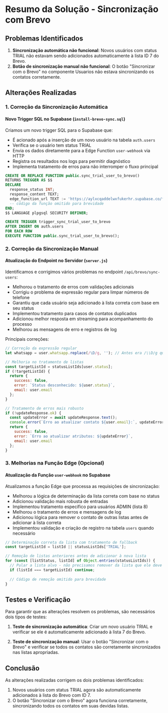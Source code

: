 # Resumo da Solução - Sincronização com Brevo

## Problemas Identificados

1. **Sincronização automática não funcional**: Novos usuários com status TRIAL não estavam sendo adicionados automaticamente à lista ID 7 do Brevo.
2. **Botão de sincronização manual não funcional**: O botão "Sincronizar com o Brevo" no componente Usuarios não estava sincronizando os contatos corretamente.

## Alterações Realizadas

### 1. Correção da Sincronização Automática

#### Novo Trigger SQL no Supabase (`install-brevo-sync.sql`)

Criamos um novo trigger SQL para o Supabase que:

- É acionado após a inserção de um novo usuário na tabela `auth.users`
- Verifica se o usuário tem status TRIAL
- Envia os dados diretamente para a Edge Function `user-webhook` via HTTP
- Registra os resultados nos logs para permitir diagnóstico
- Implementa tratamento de erros para não interromper o fluxo principal

```sql
CREATE OR REPLACE FUNCTION public.sync_trial_user_to_brevo()
RETURNS TRIGGER AS $$
DECLARE
  response_status INT;
  response_content TEXT;
  edge_function_url TEXT := 'https://aylxcqaddelwxfukerhr.supabase.co/functions/v1/user-webhook';
  -- código da função omitido para brevidade
END;
$$ LANGUAGE plpgsql SECURITY DEFINER;

CREATE TRIGGER trigger_sync_trial_user_to_brevo
AFTER INSERT ON auth.users
FOR EACH ROW
EXECUTE FUNCTION public.sync_trial_user_to_brevo();
```

### 2. Correção da Sincronização Manual

#### Atualização do Endpoint no Servidor (`server.js`)

Identificamos e corrigimos vários problemas no endpoint `/api/brevo/sync-users`:

- Melhorou o tratamento de erros com validações adicionais
- Corrigiu o problema de expressão regular para limpar números de telefone
- Garantiu que cada usuário seja adicionado à lista correta com base em seu status
- Implementou tratamento para casos de contatos duplicados
- Adicionou melhor resposta em streaming para acompanhamento do processo
- Melhorou as mensagens de erro e registros de log

Principais correções:
```javascript
// Correção da expressão regular
let whatsapp = user.whatsapp.replace(/\D/g, ''); // Antes era /\\D/g que não funcionava corretamente

// Melhoria no tratamento de listas
const targetListId = statusListIds[user.status];
if (!targetListId) {
  return { 
    success: false, 
    error: `Status desconhecido: ${user.status}`,
    email: user.email
  };
}

// Tratamento de erros mais robusto
if (!updateResponse.ok) {
  const updateError = await updateResponse.text();
  console.error(`Erro ao atualizar contato ${user.email}:`, updateError);
  return { 
    success: false, 
    error: `Erro ao atualizar atributos: ${updateError}`,
    email: user.email
  };
}
```

### 3. Melhorias na Função Edge (Opcional)

#### Atualização da Função `user-webhook` no Supabase

Atualizamos a função Edge que processa as requisições de sincronização:

- Melhorou a lógica de determinação da lista correta com base no status
- Adicionou validação mais robusta de entradas
- Implementou tratamento específico para usuários ADMIN (lista 8)
- Melhorou o tratamento de erros e mensagens de log
- Adicionou lógica para remover o contato de outras listas antes de adicionar à lista correta
- Implementou validação e criação de registro na tabela `users` quando necessário

```typescript
// Determinação correta da lista com tratamento de fallback
const targetListId = listId || statusListIds['TRIAL'];

// Remoção de listas anteriores antes de adicionar à nova lista
for (const [listStatus, listId] of Object.entries(statusListIds)) {
  // Pular a lista alvo - não precisamos remover da lista que ele deve estar
  if (listId === targetListId) continue;
  
  // Código de remoção omitido para brevidade
}
```

## Testes e Verificação

Para garantir que as alterações resolvem os problemas, são necessários dois tipos de testes:

1. **Teste de sincronização automática**: Criar um novo usuário TRIAL e verificar se ele é automaticamente adicionado à lista 7 do Brevo.

2. **Teste de sincronização manual**: Usar o botão "Sincronizar com o Brevo" e verificar se todos os contatos são corretamente sincronizados nas listas apropriadas.

## Conclusão

As alterações realizadas corrigem os dois problemas identificados:

1. Novos usuários com status TRIAL agora são automaticamente adicionados à lista do Brevo com ID 7.
2. O botão "Sincronizar com o Brevo" agora funciona corretamente, sincronizando todos os contatos em suas devidas listas. 